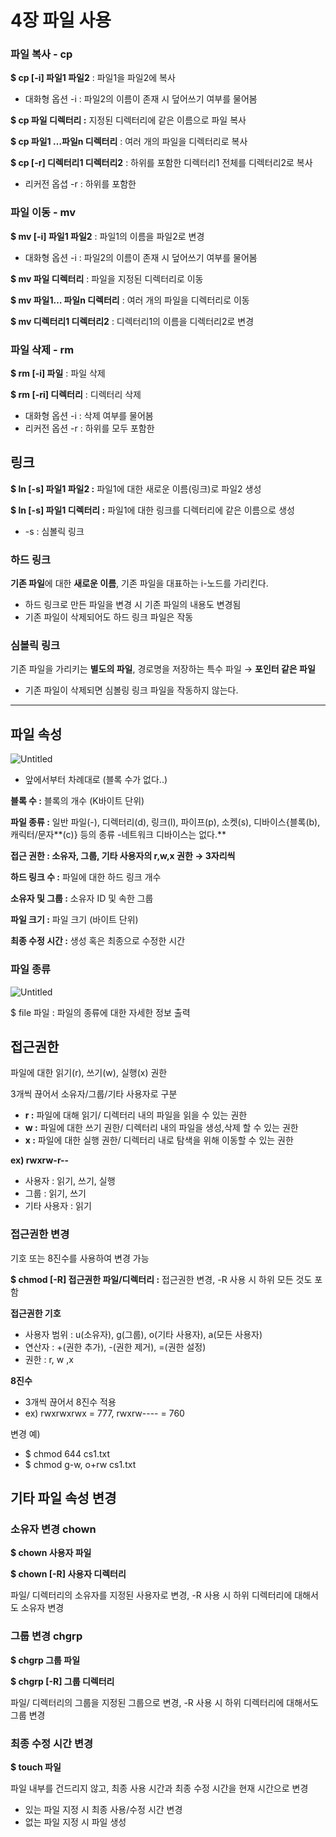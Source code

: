 # 4장 파일 사용

### 파일 복사 - cp

**$ cp [-i] 파일1 파일2** : 파일1을 파일2에 복사

- 대화형 옵션 -i : 파일2의 이름이 존재 시 덮어쓰기 여부를 물어봄

**$ cp 파일 디렉터리 :** 지정된 디렉터리에 같은 이름으로 파일 복사

**$ cp 파일1 …파일n 디렉터리** : 여러 개의 파일을 디렉터리로 복사

**$ cp [-r] 디렉터리1 디렉터리2** : 하위를 포함한 디렉터리1 전체를 디렉터리2로 복사

- 리커전 옵셥 -r : 하위를 포함한

### 파일 이동 - mv

**$ mv [-i] 파일1 파일2** : 파일1의 이름을 파일2로 변경

- 대화형 옵션 -i : 파일2의 이름이 존재 시 덮어쓰기 여부를 물어봄

**$ mv 파일 디렉터리** : 파일을 지정된 디렉터리로 이동

**$ mv 파일1… 파일n 디렉터리** : 여러 개의 파일을 디렉터리로 이동

**$ mv 디렉터리1 디렉터리2** : 디렉터리1의 이름을 디렉터리2로 변경

### 파일 삭제 - rm

**$ rm [-i] 파일** : 파일 삭제

**$ rm [-ri] 디렉터리** : 디렉터리 삭제

- 대화형 옵션 -i : 삭제 여부를 물어봄
- 리커전 옵션 -r : 하위를 모두 포함한

## 링크

**$ ln [-s] 파일1 파일2 :** 파일1에 대한 새로운 이름(링크)로 파일2 생성

**$ ln [-s] 파일1 디렉터리 :** 파일1에 대한 링크를 디렉터리에 같은 이름으로 생성

- -s : 심볼릭 링크

### 하드 링크

**기존 파일**에 대한 **새로운 이름**, 기존 파일을 대표하는 i-노드를 가리킨다.

- 하드 링크로 만든 파일을 변경 시 기존 파일의 내용도 변경됨
- 기존 파일이 삭제되어도 하드 링크 파일은 작동

### 심볼릭 링크

기존 파일을 가리키는 **별도의 파일**, 경로명을 저장하는 특수 파일 → **포인터 같은 파일**

- 기존 파일이 삭제되면 심볼링 링크 파일을 작동하지 않는다.

---

## 파일 속성

![Untitled](4%E1%84%8C%E1%85%A1%E1%86%BC%20%E1%84%91%E1%85%A1%E1%84%8B%E1%85%B5%E1%86%AF%20%E1%84%89%E1%85%A1%E1%84%8B%E1%85%AD%E1%86%BC%20d2e5c2fa2d184d86b3959161a466b41b/Untitled.png)

- 앞에서부터 차례대로 (블록 수가 없다..)

**블록 수 :** 블록의 개수 (K바이트 단위)

**파일 종류 :** 일반 파일(-), 디렉터리(d), 링크(l), 파이프(p), 소켓(s), 디바이스{블록(b), 캐릭터/문자**(c)} 등의 종류 -네트워크 디바이스는 없다.**

**접근 권한 : 소유자, 그룹, 기타 사용자의 r,w,x 권한 → 3자리씩**

**하드 링크 수 :** 파일에 대한 하드 링크 개수

**소유자 및 그룹 :** 소유자 ID 및 속한 그룹

**파일 크기 :** 파일 크기 (바이트 단위)

**최종 수정 시간 :** 생성 혹은 최종으로 수정한 시간

### 파일 종류

![Untitled](4%E1%84%8C%E1%85%A1%E1%86%BC%20%E1%84%91%E1%85%A1%E1%84%8B%E1%85%B5%E1%86%AF%20%E1%84%89%E1%85%A1%E1%84%8B%E1%85%AD%E1%86%BC%20d2e5c2fa2d184d86b3959161a466b41b/Untitled%201.png)

$ file 파일 : 파일의 종류에 대한 자세한 정보 출력

## 접근권한

파일에 대한 읽기(r), 쓰기(w), 실행(x) 권한

3개씩 끊어서 소유자/그룹/기타 사용자로 구분

- **r :** 파일에 대해 읽기/ 디렉터리 내의 파일을 읽을 수 있는 권한
- **w :**  파일에 대한 쓰기 권한/ 디렉터리 내의 파일을 생성,삭제 할 수 있는 권한
- **x :** 파일에 대한 실행 권한/ 디렉터리 내로 탐색을 위해 이동할 수 있는 권한

**ex) rwxrw-r--**

- 사용자 : 읽기, 쓰기, 실행
- 그룹 : 읽기, 쓰기
- 기타 사용자 : 읽기

### 접근권한 변경

기호 또는 8진수를 사용하여 변경 가능

**$ chmod [-R] 접근권한 파일/디렉터리 :** 접근권한 변경, -R 사용 시 하위 모든 것도 포함

**접근권한 기호**

- 사용자 범위 : u(소유자), g(그룹), o(기타 사용자), a(모든 사용자)
- 연산자 : +(권한 추가), -(권한 제거), =(권한 설정)
- 권한 : r, w ,x

**8진수**

- 3개씩 끊어서 8진수 적용
- ex) rwxrwxrwx = 777, rwxrw---- = 760

변경 예)

- $ chmod 644 cs1.txt
- $ chmod g-w, o+rw cs1.txt

## 기타 파일 속성 변경

### 소유자 변경 chown

**$ chown 사용자 파일**

**$ chown [-R] 사용자 디렉터리**

파일/ 디렉터리의 소유자를 지정된 사용자로 변경, -R 사용 시 하위 디렉터리에 대해서도 소유자 변경

### 그룹 변경 chgrp

**$ chgrp 그룹 파일**

**$ chgrp [-R] 그룹 디렉터리**

파일/ 디렉터리의 그룹을 지정된 그룹으로 변경, -R 사용 시 하위 디렉터리에 대해서도 그룹 변경

### 최종 수정 시간 변경

**$ touch 파일**

파일 내부를 건드리지 않고, 최종 사용 시간과 최종 수정 시간을 현재 시간으로 변경

- 있는 파일 지정 시 최종 사용/수정 시간 변경
- 없는 파일 지정 시 파일 생성